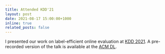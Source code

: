 ```yaml
---
title: Attended KDD'21
layout: post
date: 2021-08-17 15:00:00+1000
inline: true
related_posts: false
---
```


I presented our work on label-efficient online evaluation at [KDD 2021](https://kdd.org/kdd2021/). 
A pre-recorded version of the talk is available at the [ACM DL](https://dl.acm.org/doi/10.1145/3447548.3467435#video_stream_uuid%3Aeff6337b-7642-4147-a135-8d0dac98bbce).